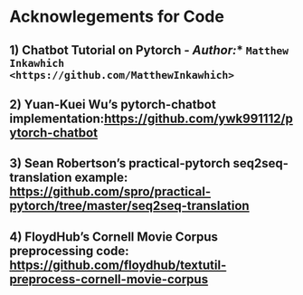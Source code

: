 
# Acknowlegements for Code
## 1) Chatbot Tutorial on Pytorch - *Author:** `Matthew Inkawhich <https://github.com/MatthewInkawhich>`
## 2) Yuan-Kuei Wu’s pytorch-chatbot implementation:https://github.com/ywk991112/pytorch-chatbot
## 3) Sean Robertson’s practical-pytorch seq2seq-translation example: https://github.com/spro/practical-pytorch/tree/master/seq2seq-translation
## 4) FloydHub’s Cornell Movie Corpus preprocessing code: https://github.com/floydhub/textutil-preprocess-cornell-movie-corpus
